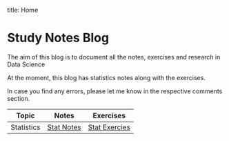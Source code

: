title: Home

# Study Notes Blog

The aim of this blog is to document all the notes, exercises and research in Data Science

At the moment, this blog has statistics notes along with the exercises.

In case you find any errors, please let me know in the respective comments section.



| Topic      | Notes                                                    | Exercises                                                  |
| ---------- | -------------------------------------------------------- | ---------------------------------------------------------- |
| Statistics | [Stat Notes](https://hazeez.github.io/study/statistics/) | [Stat Exercies](https://hazeez.github.io/study/exercises/) |

